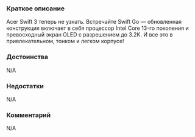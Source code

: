 ### **Краткое описание**
Acer Swift 3 теперь не узнать. Встречайте Swift Go — обновленная конструкция включает в себя процессор Intel Core 13-го поколения и превосходный экран OLED с разрешением до 3.2K. И все это в привлекательном, тонком и легком корпусе!

### **Достоинства**
N/A

### **Недостатки**
N/A

### **Комментарий**
N/A

